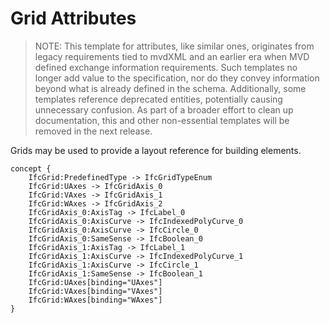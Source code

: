 Grid Attributes
===============

> NOTE: This template for attributes, like similar ones, originates from legacy requirements tied to mvdXML and an earlier era when MVD defined exchange information requirements. Such templates no longer add value to the specification, nor do they convey information beyond what is already defined in the schema. Additionally, some templates reference deprecated entities, potentially causing unnecessary confusion.
As part of a broader effort to clean up documentation, this and other non-essential templates will be removed in the next release.

Grids may be used to provide a layout reference for building elements.

```
concept {
    IfcGrid:PredefinedType -> IfcGridTypeEnum
    IfcGrid:UAxes -> IfcGridAxis_0
    IfcGrid:VAxes -> IfcGridAxis_1
    IfcGrid:WAxes -> IfcGridAxis_2
    IfcGridAxis_0:AxisTag -> IfcLabel_0
    IfcGridAxis_0:AxisCurve -> IfcIndexedPolyCurve_0
    IfcGridAxis_0:AxisCurve -> IfcCircle_0
    IfcGridAxis_0:SameSense -> IfcBoolean_0
    IfcGridAxis_1:AxisTag -> IfcLabel_1
    IfcGridAxis_1:AxisCurve -> IfcIndexedPolyCurve_1
    IfcGridAxis_1:AxisCurve -> IfcCircle_1
    IfcGridAxis_1:SameSense -> IfcBoolean_1
    IfcGrid:UAxes[binding="UAxes"]
    IfcGrid:VAxes[binding="VAxes"]
    IfcGrid:WAxes[binding="WAxes"]
}
```
